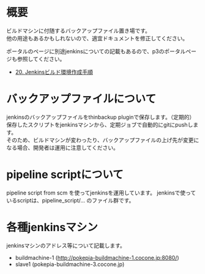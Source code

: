 # 概要
ビルドマシンに付随するバックアップファイル置き場です。  
他の用途もあるかもしれないので、適宜ドキュメントを修正してください。

ポータルのページに別途jenkinsについての記載もあるので、p3のポータルページも参照してください。

- [20. Jenkinsビルド環境作成手順](https://portal.cocone.jp/confluence/pages/viewpage.action?pageId=112324426)

# バックアップファイルについて
jenkinsのバックアップファイルをthinbackup pluginで保存します。（定期的）  
保存したスクリプトをjenkinsマシンから、定期ジョブで自動的にgitにpushします。  
そのため、ビルドマシンが変わったり、バックアップファイルの上げ先が変更になる場合、開発者は運用に注意してください。  

# pipeline scriptについて
pipeline script from scm を使ってjenkinsを運用しています。
jenkinsで使っているscriptは、pipeline_script/... のファイル群です。

# 各種jenkinsマシン
jenkinsマシンのアドレス等について記載します。

- buildmachine-1 (http://pokepia-buildmachine-1.cocone.jp:8080/)
- slave1 (pokepia-buildmachine-3.cocone.jp)
